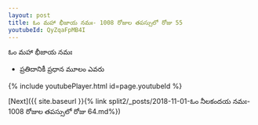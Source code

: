 ```yaml
---
layout: post
title: ఓం మహా భీజాయ నమః- 1008 రోజుల తపస్సులో రోజు 55
youtubeId: QyZqaFpMB4I
---
```

 
 
 ఓం మహా భీజాయ నమః  
 
 -  ప్రతిదానికీ ప్రధాన మూలం ఎవరు 
 
  
 
  
 
 
 
 
 
 


{% include youtubePlayer.html id=page.youtubeId %}
 
[Next]({{ site.baseurl }}{% link  split2/_posts/2018-11-01-ఓం నీలకందయ నమః- 1008 రోజుల తపస్సులో రోజు 64.md%})
 
